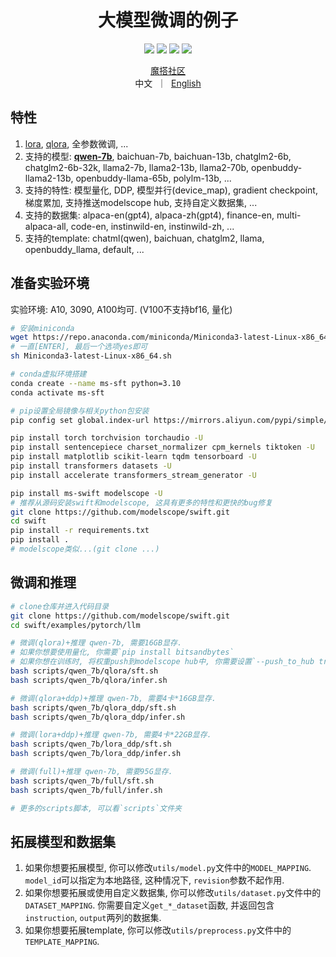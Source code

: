 
<h1 align="center">大模型微调的例子</h1>

<p align="center">
<img src="https://img.shields.io/badge/python-%E2%89%A53.8-5be.svg">
<img src="https://img.shields.io/badge/pytorch-%E2%89%A51.12%20%7C%20%E2%89%A52.0-orange.svg">
<a href="https://github.com/modelscope/modelscope/"><img src="https://img.shields.io/badge/modelscope-%E2%89%A51.8.1-5D91D4.svg"></a>
<a href="https://github.com/modelscope/swift/"><img src="https://img.shields.io/badge/ms--swift-%E2%89%A51.0.0-6FEBB9.svg">
</p>

<p align="center">
<a href="https://modelscope.cn/home">魔搭社区</a>
<br>
        中文&nbsp ｜ &nbsp<a href="README.md">English</a>
</p>


## 特性
1. [lora](https://arxiv.org/abs/2106.09685), [qlora](https://arxiv.org/abs/2305.14314), 全参数微调, ...
2. 支持的模型: [**qwen-7b**](https://github.com/QwenLM/Qwen-7B), baichuan-7b, baichuan-13b, chatglm2-6b, chatglm2-6b-32k, llama2-7b, llama2-13b, llama2-70b, openbuddy-llama2-13b, openbuddy-llama-65b, polylm-13b, ...
3. 支持的特性: 模型量化, DDP, 模型并行(device_map), gradient checkpoint, 梯度累加, 支持推送modelscope hub, 支持自定义数据集, ...
4. 支持的数据集: alpaca-en(gpt4), alpaca-zh(gpt4), finance-en, multi-alpaca-all, code-en, instinwild-en, instinwild-zh, ...
5. 支持的template: chatml(qwen), baichuan, chatglm2, llama, openbuddy_llama, default, ...

## 准备实验环境
实验环境: A10, 3090, A100均可. (V100不支持bf16, 量化)
```bash
# 安装miniconda
wget https://repo.anaconda.com/miniconda/Miniconda3-latest-Linux-x86_64.sh
# 一直[ENTER], 最后一个选项yes即可
sh Miniconda3-latest-Linux-x86_64.sh

# conda虚拟环境搭建
conda create --name ms-sft python=3.10
conda activate ms-sft

# pip设置全局镜像与相关python包安装
pip config set global.index-url https://mirrors.aliyun.com/pypi/simple/

pip install torch torchvision torchaudio -U
pip install sentencepiece charset_normalizer cpm_kernels tiktoken -U
pip install matplotlib scikit-learn tqdm tensorboard -U
pip install transformers datasets -U
pip install accelerate transformers_stream_generator -U

pip install ms-swift modelscope -U
# 推荐从源码安装swift和modelscope, 这具有更多的特性和更快的bug修复
git clone https://github.com/modelscope/swift.git
cd swift
pip install -r requirements.txt
pip install .
# modelscope类似...(git clone ...)
```

## 微调和推理
```bash
# clone仓库并进入代码目录
git clone https://github.com/modelscope/swift.git
cd swift/examples/pytorch/llm

# 微调(qlora)+推理 qwen-7b, 需要16GB显存.
# 如果你想要使用量化, 你需要`pip install bitsandbytes`
# 如果你想在训练时, 将权重push到modelscope hub中, 你需要设置`--push_to_hub true`
bash scripts/qwen_7b/qlora/sft.sh
bash scripts/qwen_7b/qlora/infer.sh

# 微调(qlora+ddp)+推理 qwen-7b, 需要4卡*16GB显存.
bash scripts/qwen_7b/qlora_ddp/sft.sh
bash scripts/qwen_7b/qlora_ddp/infer.sh

# 微调(lora+ddp)+推理 qwen-7b, 需要4卡*22GB显存.
bash scripts/qwen_7b/lora_ddp/sft.sh
bash scripts/qwen_7b/lora_ddp/infer.sh

# 微调(full)+推理 qwen-7b, 需要95G显存.
bash scripts/qwen_7b/full/sft.sh
bash scripts/qwen_7b/full/infer.sh

# 更多的scripts脚本, 可以看`scripts`文件夹
```

## 拓展模型和数据集
1. 如果你想要拓展模型, 你可以修改`utils/model.py`文件中的`MODEL_MAPPING`. `model_id`可以指定为本地路径, 这种情况下, `revision`参数不起作用.
2. 如果你想要拓展或使用自定义数据集, 你可以修改`utils/dataset.py`文件中的`DATASET_MAPPING`. 你需要自定义`get_*_dataset`函数, 并返回包含`instruction`, `output`两列的数据集.
3. 如果你想要拓展template, 你可以修改`utils/preprocess.py`文件中的`TEMPLATE_MAPPING`.
